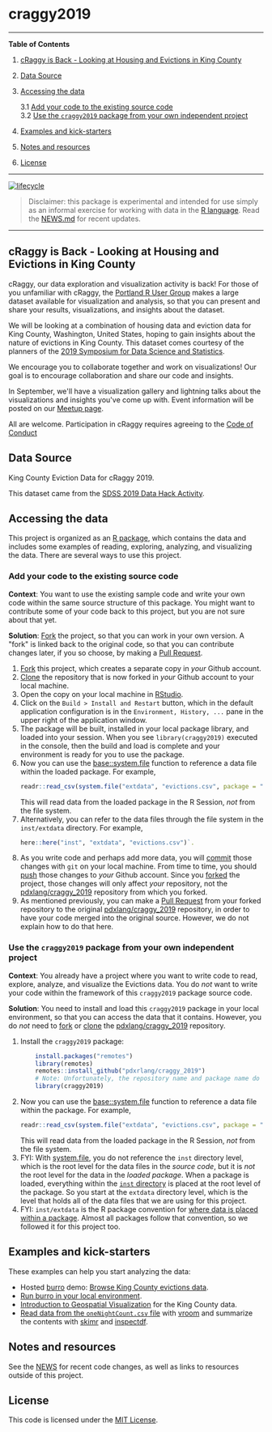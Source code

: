 # craggy2019

---

**Table of Contents**

1. [cRaggy is Back - Looking at Housing and Evictions in King County](#craggy-is-back---looking-at-housing-and-evictions-in-king-county)
2. [Data Source](#data-source)
3. [Accessing the data](#accessing-the-data)

    3.1 [Add your code to the existing source code](#add-your-code-to-the-existing-source-code)  
    3.2 [Use the `craggy2019` package from your own independent project](#use-the-craggy2019-package-from-your-own-independent-project)

4. [Examples and kick-starters](#examples-and-kick-starters)
5. [Notes and resources](#notes-and-resources)
6. [License](#license)

---

<!-- badges: start -->
[![lifecycle](https://img.shields.io/badge/lifecycle-experimental-orange.svg)](https://www.tidyverse.org/lifecycle/#experimental)
<!-- badges: end -->

> Disclaimer: this package is experimental and intended for use simply as an informal exercise for working with data in the [R language](https://www.r-project.org/). Read the [NEWS.md](NEWS.md) for recent updates.

---

## cRaggy is Back - Looking at Housing and Evictions in King County

cRaggy, our data exploration and visualization activity is back! For those of you unfamiliar with cRaggy, the [Portland R User Group](https://www.meetup.com/portland-r-user-group/) makes a large dataset available for visualization and analysis, so that you can present and share your results, visualizations, and insights about the dataset.

We will be looking at a combination of housing data and eviction data for King County, Washington, United States, hoping to gain insights about the nature of evictions in King County. This dataset comes courtesy of the planners of the [2019 Symposium for Data Science and Statistics](https://ww2.amstat.org/meetings/sdss/2019/). 

We encourage you to collaborate together and work on visualizations! Our goal is to encourage collaboration and share our code and insights.

In September, we'll have a visualization gallery and lightning talks about the visualizations and insights you've come up with. Event information will be posted on our [Meetup page](https://www.meetup.com/portland-r-user-group/events/).

All are welcome. Participation in cRaggy requires agreeing to the [Code of Conduct](.github/CODE_OF_CONDUCT.md)

## Data Source

King County Eviction Data for cRaggy 2019.

This dataset came from the [SDSS 2019 Data Hack Activity](https://ww2.amstat.org/meetings/sdss/2019/).

## Accessing the data

This project is organized as an [R package](https://r-pkgs.org/), which
contains the data and includes some examples of reading, exploring, analyzing, and visualizing the data. There are several ways to use this project.

### Add your code to the existing source code

**Context**: You want to use the existing sample code and write your own code within the same source structure of this package. You might want to contribute some of your code back to this project, but you are not sure about that yet.

**Solution**: [Fork](https://help.github.com/en/articles/fork-a-repo) the project, so that you can work in your own version. A "fork" is linked back to the original code, so that you can contribute changes later, if you so choose, by making a [Pull Request](https://help.github.com/en/articles/creating-a-pull-request-from-a-fork).

1. [Fork](https://help.github.com/en/articles/fork-a-repo) this project, which creates a separate copy in _your_ Github account.
1. [Clone](https://help.github.com/en/articles/cloning-a-repository) the repository that is now forked in _your_ Github account to your local machine.
1. Open the copy on your local machine in [RStudio](https://www.rstudio.com/products/rstudio/).
1. Click on the `Build > Install and Restart` button, which in the default application configuration is in the `Environment, History, ...` pane in the upper right of the application window.
1. The package will be built, installed in your local package library, and loaded into your session. When you see `library(craggy2019)` executed in the console, then the build and load is complete and your environment is ready for you to use the package.
1. Now you can use the [base::system.file](https://www.rdocumentation.org/packages/base/versions/3.6.1/topics/system.file) function to reference a data file within the loaded package. For example,
    ```r
    readr::read_csv(system.file("extdata", "evictions.csv", package = "craggy2019"))
    ```
    This will read data from the loaded package in the R Session, _not_ from the file system.
1. Alternatively, you can refer to the data files through the file system in the `inst/extdata` directory. For example,
    ```r
    here::here("inst", "extdata", "evictions.csv")`.
    ```
1. As you write code and perhaps add more data, you will [commit](https://git-scm.com/docs/git-commit) those changes with `git` on your local machine. From time to time, you should [push](https://help.github.com/en/articles/pushing-commits-to-a-remote-repository) those changes to _your_ Github account. Since you [forked](https://help.github.com/en/articles/fork-a-repo) the project, those changes will only affect _your_ repository, not the [pdxlang/craggy_2019](https://github.com/pdxrlang/craggy_2019) repository from which you forked.
1. As mentioned previously, you can make a [Pull Request](https://help.github.com/en/articles/creating-a-pull-request-from-a-fork) from your forked repository to the original [pdxlang/craggy_2019](https://github.com/pdxrlang/craggy_2019) repository, in order to have your code merged into the original source. However, we do not explain how to do that here.

### Use the `craggy2019` package from your own independent project

**Context**: You already have a project where you want to write code to read, explore, analyze, and visualize the Evictions data. You do _not_ want to write your code within the framework of this `craggy2019` package source code.

**Solution**: You need to install and load this `craggy2019` package in your local environment, so that you can access the data that it contains. However, you do _not_ need to [fork](https://help.github.com/en/articles/fork-a-repo) or [clone](https://git-scm.com/docs/git-clone) the [pdxlang/craggy_2019](https://github.com/pdxrlang/craggy_2019) repository.

1. Install the `craggy2019` package:
    ```r
        install.packages("remotes")
        library(remotes)
        remotes::install_github("pdxrlang/craggy_2019")
        # Note: Unfortunately, the repository name and package name do not match!
        library(craggy2019)
    ```
1. Now you can use the [base::system.file](https://www.rdocumentation.org/packages/base/versions/3.6.1/topics/system.file) function to reference a data file within the package. For example,
    ```r
    readr::read_csv(system.file("extdata", "evictions.csv", package = "craggy2019"))
    ```
    This will read data from the loaded package in the R Session, _not_ from the file system.
1. FYI: With [system.file](https://www.rdocumentation.org/packages/base/versions/3.6.1/topics/system.file), you do not reference the `inst` directory level, which is the root level for the data files in the _source code_, but it is _not_ the root level for the data in the _loaded package_. When a package is loaded, everything within the [`inst` directory](http://r-pkgs.had.co.nz/inst.html) is placed at the root level of the package. So you start at the `extdata` directory level, which is the level that holds all of the data files that we are using for this project.
1. FYI: `inst/extdata` is the R package convention for [where data is placed within a package](https://r-pkgs.org/data.html). Almost all packages follow that convention, so we followed it for this project too.

## Examples and kick-starters

These examples can help you start analyzing the data:

  * Hosted [burro](https://laderast.github.io/burro/) demo: [Browse King County evictions data](https://tladeras.shinyapps.io/evictions_king_county/).
  * [Run burro in your local environment](vignettes/evictions.Rmd).
  * [Introduction to Geospatial Visualization](vignettes/Introduction-to-Visualizing-Geospatial-Data.md) for the King County data.
  * [Read data from the `oneNightCount.csv` file](vignettes/demo-1night-vroom-etc.md) with [vroom](https://cran.r-project.org/package=vroom) and summarize the contents with [skimr](https://cran.r-project.org/package=skimr) and [inspectdf](https://cran.r-project.org/package=inspectdf).

## Notes and resources

See the [NEWS](NEWS.md) for recent code changes, as well as links to resources outside of this project.

## License

This code is licensed under the [MIT License](LICENSE.md).
